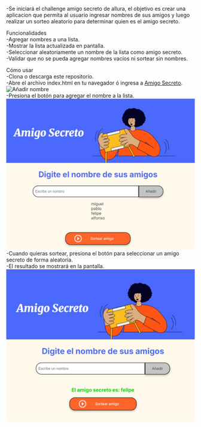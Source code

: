 -Se iniciará el challenge amigo secreto de allura, el objetivo es crear una aplicacion que permita al usuario 
ingresar nombres de sus amigos y luego realizar un sorteo aleatorio para determinar quien es el amigo secreto.

Funcionalidades\
-Agregar nombres a una lista.\
-Mostrar la lista actualizada en pantalla.\
-Seleccionar aleatoriamente un nombre de la lista como amigo secreto.\
-Validar que no se pueda agregar nombres vacíos ni sortear sin nombres.

Cómo usar\
-Clona o descarga este repositorio.\
-Abre el archivo index.html en tu navegador ó ingresa a [Amigo Secreto](https://miguel52870.github.io/Challenge-Amigo-Secreto/).\
![Añadir nombre](assets/Añadir-nombre.jpg)\
-Presiona el botón para agregar el nombre a la lista.\
![Lista de nombres](assets/lista-de-nombres.jpg)\
-Cuando quieras sortear, presiona el botón para seleccionar un amigo secreto de forma aleatoria.\
-El resultado se mostrará en la pantalla.\
![Nombre sorteado](assets/nombre-sorteado.jpg)

